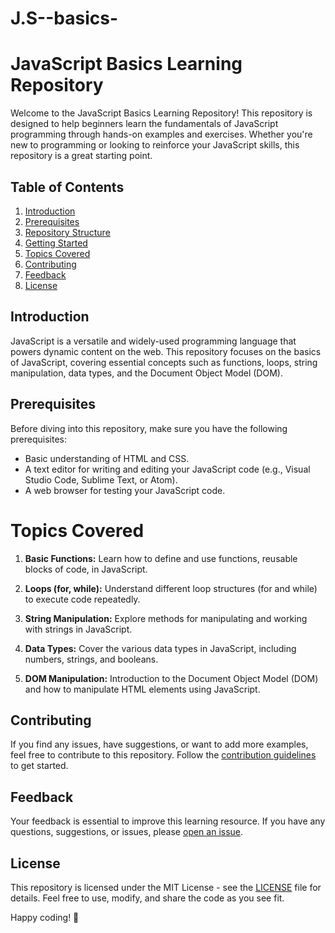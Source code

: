 # J.S--basics-

# JavaScript Basics Learning Repository

Welcome to the JavaScript Basics Learning Repository! This repository is designed to help beginners learn the fundamentals of JavaScript programming through hands-on examples and exercises. Whether you're new to programming or looking to reinforce your JavaScript skills, this repository is a great starting point.

## Table of Contents

1. [Introduction](#introduction)
2. [Prerequisites](#prerequisites)
3. [Repository Structure](#repository-structure)
4. [Getting Started](#getting-started)
5. [Topics Covered](#topics-covered)
6. [Contributing](#contributing)
7. [Feedback](#feedback)
8. [License](#license)

## Introduction

JavaScript is a versatile and widely-used programming language that powers dynamic content on the web. This repository focuses on the basics of JavaScript, covering essential concepts such as functions, loops, string manipulation, data types, and the Document Object Model (DOM).

## Prerequisites

Before diving into this repository, make sure you have the following prerequisites:

- Basic understanding of HTML and CSS.
- A text editor for writing and editing your JavaScript code (e.g., Visual Studio Code, Sublime Text, or Atom).
- A web browser for testing your JavaScript code.


# Topics Covered

1. **Basic Functions:**
   Learn how to define and use functions, reusable blocks of code, in JavaScript.

2. **Loops (for, while):**
   Understand different loop structures (for and while) to execute code repeatedly.

3. **String Manipulation:**
   Explore methods for manipulating and working with strings in JavaScript.

4. **Data Types:**
   Cover the various data types in JavaScript, including numbers, strings, and booleans.

5. **DOM Manipulation:**
   Introduction to the Document Object Model (DOM) and how to manipulate HTML elements using JavaScript.

## Contributing

If you find any issues, have suggestions, or want to add more examples, feel free to contribute to this repository. Follow the [contribution guidelines](CONTRIBUTING.md) to get started.

## Feedback

Your feedback is essential to improve this learning resource. If you have any questions, suggestions, or issues, please [open an issue](https://github.com/your-username/javascript-basics-learning/issues).

## License

This repository is licensed under the MIT License - see the [LICENSE](LICENSE) file for details. Feel free to use, modify, and share the code as you see fit.

Happy coding! 🚀
